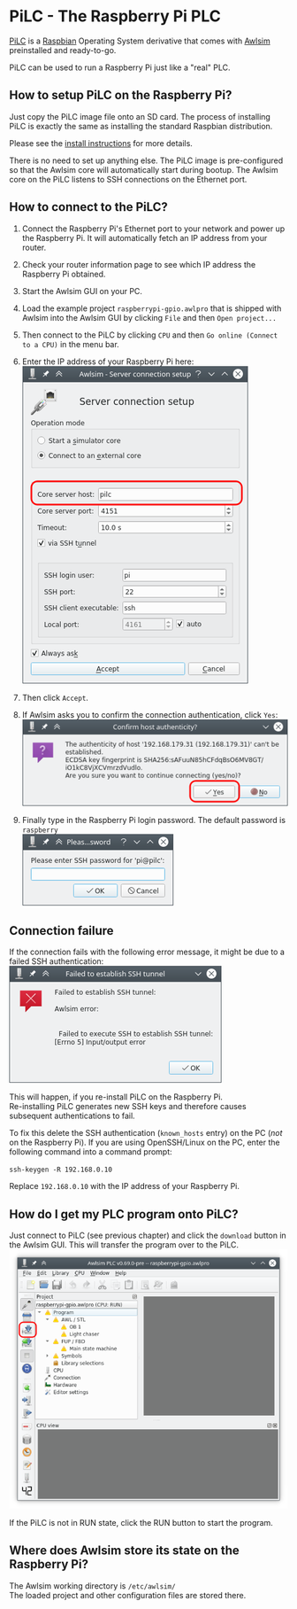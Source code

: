 # PiLC - The Raspberry Pi PLC

[PiLC](https://bues.ch/a/pilc) is a [Raspbian](https://www.raspberrypi.org/) Operating System derivative that comes with [Awlsim](https://awlsim.de) preinstalled and ready-to-go.

PiLC can be used to run a Raspberry Pi just like a "real" PLC.


## How to setup PiLC on the Raspberry Pi?

Just copy the PiLC image file onto an SD card. The process of installing PiLC is exactly the same as installing the standard Raspbian distribution.

Please see the [install instructions](https://bues.ch/a/pilc#install) for more details.

There is no need to set up anything else. The PiLC image is pre-configured so that the Awlsim core will automatically start during bootup. The Awlsim core on the PiLC listens to SSH connections on the Ethernet port.


## How to connect to the PiLC?

1. Connect the Raspberry Pi's Ethernet port to your network and power up the Raspberry Pi. It will automatically fetch an IP address from your router.

1. Check your router information page to see which IP address the Raspberry Pi obtained.

1. Start the Awlsim GUI on your PC.

1. Load the example project `raspberrypi-gpio.awlpro` that is shipped with Awlsim into the Awlsim GUI by clicking `File` and then `Open project...`

1. Then connect to the PiLC by clicking `CPU` and then `Go online (Connect to a CPU)` in the menu bar.

1. Enter the IP address of your Raspberry Pi here:<br />
   <a href="doc/pic/connection0.png"><img src="doc/pic/connection0.png" alt="awlsim-gui" /></a>

1. Then click `Accept`.

1. If Awlsim asks you to confirm the connection authentication, click `Yes`:<br />
   <a href="doc/pic/connection1.png"><img src="doc/pic/connection1.png" alt="awlsim-gui" /></a>

1. Finally type in the Raspberry Pi login password. The default password is `raspberry`<br />
   <a href="doc/pic/connection2.png"><img src="doc/pic/connection2.png" alt="awlsim-gui" /></a>


## Connection failure

If the connection fails with the following error message, it might be due to a failed SSH authentication:<br />
<a href="doc/pic/connection3.png"><img src="doc/pic/connection3.png" alt="awlsim-gui" /></a>

This will happen, if you re-install PiLC on the Raspberry Pi.<br />
Re-installing PiLC generates new SSH keys and therefore causes subsequent authentications to fail.

To fix this delete the SSH authentication (`known_hosts` entry) on the PC (*not* on the Raspberry Pi).
If you are using OpenSSH/Linux on the PC, enter the following command into a command prompt:

`ssh-keygen -R 192.168.0.10`

Replace `192.168.0.10` with the IP address of your Raspberry Pi.


## How do I get my PLC program onto PiLC?

Just connect to PiLC (see previous chapter) and click the `download` button in the Awlsim GUI. This will transfer the program over to the PiLC.<br />
<a href="doc/pic/download.png"><img src="doc/pic/download.png" alt="awlsim-gui" /></a>

If the PiLC is not in RUN state, click the RUN button to start the program.


## Where does Awlsim store its state on the Raspberry Pi?

The Awlsim working directory is `/etc/awlsim/`<br />
The loaded project and other configuration files are stored there.
